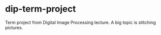 # dip-term-project
Term project from Digital Image Processing lecture. A big topic is stitching pictures.
